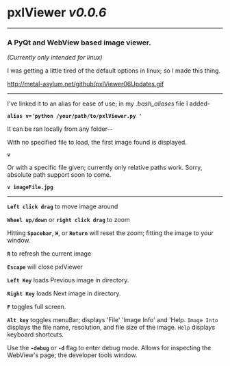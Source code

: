# **pxlViewer**  *v0.0.6*
-----------------------------------
### **A PyQt and WebView based image viewer.**


*(Currently only intended for linux)*


I was getting a little tired of the default options in linux; so I made this thing.

http://metal-asylum.net/github/pxlViewer06Updates.gif

______________________________

I've linked it to an alias for ease of use; in my *.bash_aliases* file I added-

**`alias v='python /your/path/to/pxlViewer.py '`**


It can be ran locally from any folder--

With no specified file to load, the first image found is displayed.

**`v`**

Or with a specific file given; currently only relative paths work. Sorry, absolute path support soon to come.

**`v imageFile.jpg`**
______________________________

**`Left click drag`** to move image around

**`Wheel up/down`** or **`right click drag`** to zoom

Hitting **`Spacebar`**, **`H`**, or **`Return`** will reset the zoom; fitting the image to your window.

**`R`** to refresh the current image

**`Escape`** will close pxlViewer

**`Left Key`** loads Previous image in directory.

**`Right Key`** loads Next image in directory.

**`F`** toggles full screen.

**`Alt key`** toggles menuBar; displays 'File' 'Image Info' and 'Help.
`Image Into` displays the file name, resolution, and file size of the image.
`Help` displays keyboard shortcuts.

Use the **`-debug`** or **`-d`** flag to enter debug mode.  Allows for inspecting the WebView's page; the developer tools window.

